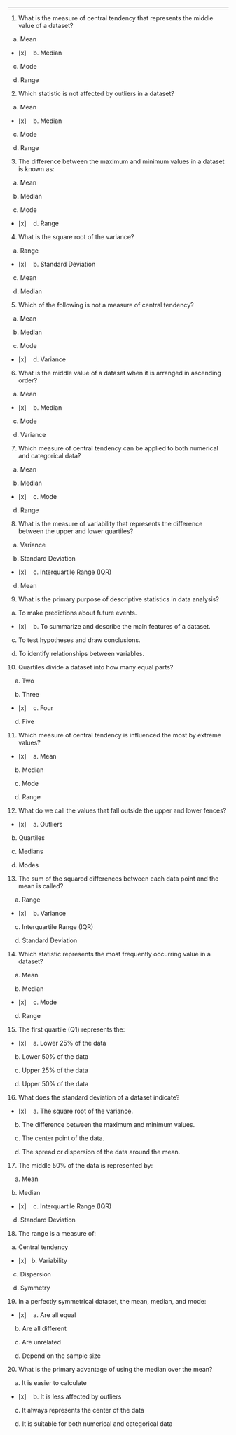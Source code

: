 ***

1. What is the measure of central tendency that represents the middle value of a dataset?

   a. Mean

- [x]    b. Median

   c. Mode

   d. Range

  

2. Which statistic is not affected by outliers in a dataset?

   a. Mean

- [x]    b. Median

   c. Mode

   d. Range

  

3. The difference between the maximum and minimum values in a dataset is known as:

   a. Mean

   b. Median

   c. Mode

- [x]    d. Range

  

4. What is the square root of the variance?

   a. Range

- [x]    b. Standard Deviation

   c. Mean

   d. Median

  

5. Which of the following is not a measure of central tendency?

   a. Mean

   b. Median

   c. Mode

- [x]    d. Variance

  

6. What is the middle value of a dataset when it is arranged in ascending order?

   a. Mean

- [x]    b. Median

   c. Mode

   d. Variance

  

7. Which measure of central tendency can be applied to both numerical and categorical data?

   a. Mean

   b. Median

- [x]    c. Mode

   d. Range

  
  

8. What is the measure of variability that represents the difference between the upper and lower quartiles?

   a. Variance

   b. Standard Deviation

- [x]    c. Interquartile Range (IQR)

   d. Mean

  

9. What is the primary purpose of descriptive statistics in data analysis?

  a. To make predictions about future events.

- [x]    b. To summarize and describe the main features of a dataset.

  c. To test hypotheses and draw conclusions.

  d. To identify relationships between variables.

  

10. Quartiles divide a dataset into how many equal parts?

    a. Two

    b. Three

- [x]    c. Four

    d. Five

11. Which measure of central tendency is influenced the most by extreme values?

- [x]    a. Mean

    b. Median

    c. Mode

    d. Range

  

12. What do we call the values that fall outside the upper and lower fences?

- [x]    a. Outliers

  b. Quartiles

  c. Medians

  d. Modes

  

13. The sum of the squared differences between each data point and the mean is called?

    a. Range

- [x]    b. Variance

    c. Interquartile Range (IQR)

    d. Standard Deviation

  

14. Which statistic represents the most frequently occurring value in a dataset?

    a. Mean

    b. Median

- [x]    c. Mode

    d. Range

  
  

15. The first quartile (Q1) represents the:

- [x]    a. Lower 25% of the data

    b. Lower 50% of the data

    c. Upper 25% of the data

    d. Upper 50% of the data

  

16. What does the standard deviation of a dataset indicate?

- [x]    a. The square root of the variance.

    b. The difference between the maximum and minimum values.

    c. The center point of the data.

    d. The spread or dispersion of the data around the mean.

  

17. The middle 50% of the data is represented by:

    a. Mean

  b. Median

- [x]    c. Interquartile Range (IQR)

   d. Standard Deviation

  

18. The range is a measure of:

   a. Central tendency

- [x]   b. Variability

   c. Dispersion

   d. Symmetry

  

19. In a perfectly symmetrical dataset, the mean, median, and mode:

- [x]    a. Are all equal

    b. Are all different

    c. Are unrelated

    d. Depend on the sample size

  

20. What is the primary advantage of using the median over the mean?

    a. It is easier to calculate

- [x]    b. It is less affected by outliers

    c. It always represents the center of the data

    d. It is suitable for both numerical and categorical data  

